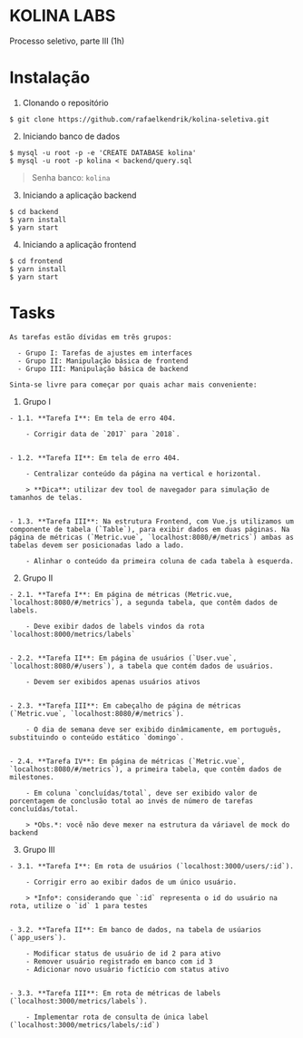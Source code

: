 KOLINA LABS
===========

  Processo seletivo, parte III (1h)

  # Instalação
  
  1. Clonando o repositório
  
  ```
  $ git clone https://github.com/rafaelkendrik/kolina-seletiva.git
  ```
  
  2. Iniciando banco de dados
  
  ```
  $ mysql -u root -p -e 'CREATE DATABASE kolina'
  $ mysql -u root -p kolina < backend/query.sql
  ```
  
  > Senha banco: `kolina`
  
  3. Iniciando a aplicação backend
  
  ```
  $ cd backend
  $ yarn install
  $ yarn start
  ```
  
  4. Iniciando a aplicação frontend
  
  ```
  $ cd frontend
  $ yarn install
  $ yarn start
  ```

  # Tasks

    As tarefas estão dívidas em três grupos:

      - Grupo I: Tarefas de ajustes em interfaces
      - Grupo II: Manipulação básica de frontend
      - Grupo III: Manipulação básica de backend

    Sinta-se livre para começar por quais achar mais conveniente:


  1. Grupo I 
  
    - 1.1. **Tarefa I**: Em tela de erro 404.
  
        - Corrigir data de `2017` para `2018`.
  
  
    - 1.2. **Tarefa II**: Em tela de erro 404.
  
        - Centralizar conteúdo da página na vertical e horizontal.
  
        > **Dica**: utilizar dev tool de navegador para simulação de tamanhos de telas.
  
  
    - 1.3. **Tarefa III**: Na estrutura Frontend, com Vue.js utilizamos um componente de tabela (`Table`), para exibir dados em duas páginas. Na página de métricas (`Metric.vue`, `localhost:8080/#/metrics`) ambas as tabelas devem ser posicionadas lado a lado.
  
        - Alinhar o conteúdo da primeira coluna de cada tabela à esquerda.
  
  
  2. Grupo II
  
    - 2.1. **Tarefa I**: Em página de métricas (Metric.vue, `localhost:8080/#/metrics`), a segunda tabela, que contêm dados de labels.
  
        - Deve exibir dados de labels vindos da rota `localhost:8000/metrics/labels`
  
  
    - 2.2. **Tarefa II**: Em página de usuários (`User.vue`, `localhost:8080/#/users`), a tabela que contém dados de usuários.
  
        - Devem ser exibidos apenas usuários ativos
  
  
    - 2.3. **Tarefa III**: Em cabeçalho de página de métricas (`Metric.vue`, `localhost:8080/#/metrics`).
  
        - O dia de semana deve ser exibido dinâmicamente, em português, substituindo o conteúdo estático `domingo`.
  
  
    - 2.4. **Tarefa IV**: Em página de métricas (`Metric.vue`, `localhost:8080/#/metrics`), a primeira tabela, que contêm dados de milestones.
  
        - Em coluna `concluídas/total`, deve ser exibido valor de porcentagem de conclusão total ao invés de número de tarefas concluídas/total.
  
        > *Obs.*: você não deve mexer na estrutura da váriavel de mock do backend
  
  
  3. Grupo III
  
    - 3.1. **Tarefa I**: Em rota de usuários (`localhost:3000/users/:id`).
  
        - Corrigir erro ao exibir dados de um único usuário.
      
        > *Info*: considerando que `:id` representa o id do usuário na rota, utilize o `id` 1 para testes
  
  
    - 3.2. **Tarefa II**: Em banco de dados, na tabela de usúarios (`app_users`).
  
        - Modificar status de usuário de id 2 para ativo
        - Remover usuário registrado em banco com id 3
        - Adicionar novo usuário fictício com status ativo
  
  
    - 3.3. **Tarefa III**: Em rota de métricas de labels (`localhost:3000/metrics/labels`).
  
        - Implementar rota de consulta de única label (`localhost:3000/metrics/labels/:id`)
